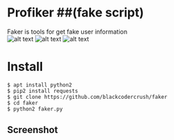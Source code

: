 # Profiker ##(fake script) 

Faker is tools for get fake user information<br>
![alt text](https://img.shields.io/badge/Coded-Desta-blue.svg)
![alt text](https://img.shields.io/badge/Size-3.12KB-yellow.svg)
![alt text](https://img.shields.io/badge/Python-2-green.svg)

# Install
```
$ apt install python2
$ pip2 install requests
$ git clone https://github.com/blackcodercrush/faker
$ cd faker
$ python2 faker.py
```

## Screenshot 
